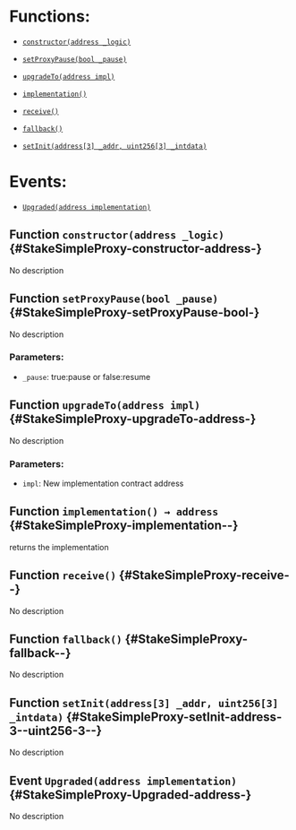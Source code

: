 # Functions:

- [`constructor(address _logic)`](#StakeSimpleProxy-constructor-address-)

- [`setProxyPause(bool _pause)`](#StakeSimpleProxy-setProxyPause-bool-)

- [`upgradeTo(address impl)`](#StakeSimpleProxy-upgradeTo-address-)

- [`implementation()`](#StakeSimpleProxy-implementation--)

- [`receive()`](#StakeSimpleProxy-receive--)

- [`fallback()`](#StakeSimpleProxy-fallback--)

- [`setInit(address[3] _addr, uint256[3] _intdata)`](#StakeSimpleProxy-setInit-address-3--uint256-3--)

# Events:

- [`Upgraded(address implementation)`](#StakeSimpleProxy-Upgraded-address-)

## Function `constructor(address _logic)` {#StakeSimpleProxy-constructor-address-}

No description

## Function `setProxyPause(bool _pause)` {#StakeSimpleProxy-setProxyPause-bool-}

No description

### Parameters:

- `_pause`: true:pause or false:resume

## Function `upgradeTo(address impl)` {#StakeSimpleProxy-upgradeTo-address-}

No description

### Parameters:

- `impl`: New implementation contract address

## Function `implementation() → address` {#StakeSimpleProxy-implementation--}

returns the implementation

## Function `receive()` {#StakeSimpleProxy-receive--}

No description

## Function `fallback()` {#StakeSimpleProxy-fallback--}

No description

## Function `setInit(address[3] _addr, uint256[3] _intdata)` {#StakeSimpleProxy-setInit-address-3--uint256-3--}

No description

## Event `Upgraded(address implementation)` {#StakeSimpleProxy-Upgraded-address-}

No description
